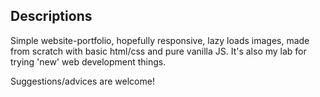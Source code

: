 ## Descriptions

Simple website-portfolio, hopefully responsive, lazy loads images, made from scratch with basic html/css and pure vanilla JS. It's also my lab for trying 'new' web development things.

Suggestions/advices are welcome!
